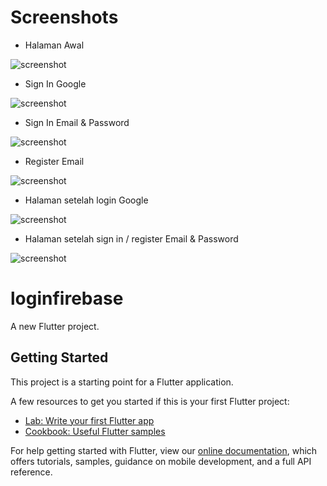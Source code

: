 # Screenshots
- Halaman Awal

![screenshot](image/home.PNG)

- Sign In Google

![screenshot](image/googleacc.PNG)

- Sign In Email & Password

![screenshot](image/signin.PNG)

- Register Email

![screenshot](image/signup.PNG)

- Halaman setelah login Google

![screenshot](image/google.PNG)

- Halaman setelah sign in / register Email & Password

![screenshot](image/emailpass.PNG)

# loginfirebase

A new Flutter project.

## Getting Started

This project is a starting point for a Flutter application.

A few resources to get you started if this is your first Flutter project:

- [Lab: Write your first Flutter app](https://flutter.dev/docs/get-started/codelab)
- [Cookbook: Useful Flutter samples](https://flutter.dev/docs/cookbook)

For help getting started with Flutter, view our
[online documentation](https://flutter.dev/docs), which offers tutorials,
samples, guidance on mobile development, and a full API reference.
